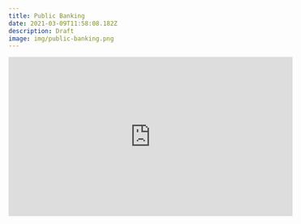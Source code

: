 ```yaml
---
title: Public Banking
date: 2021-03-09T11:58:08.182Z
description: Draft
image: img/public-banking.png
---
```

<iframe width="560" height="315" src="https://www.youtube.com/embed/Ah3tGjqwrp8" frameborder="0" allow="accelerometer; autoplay; clipboard-write; encrypted-media; gyroscope; picture-in-picture" allowfullscreen></iframe>